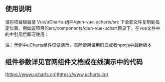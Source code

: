 ## 使用说明
请将项目根目录 Vue/uCharts-组件/qiun-vue-ucharts/src 下全部文件复制到指定位置，例如该项目的src/components/qiun-vue-uchart目录下，在vue文件中的<script></script>中引用后即可使用：

<div class="charts">
  <qiun-vue-ucharts type="column" :opts="opts" :chartData="chartData" @complete="complete"/>
</div>

<script>
import qiunVueUcharts from './components/qiun-vue-ucharts/qiun-vue-ucharts.vue'
...
</script>


注：示例中uCharts组件仅做演示，实际使用请用码云或者npmjs中最新版本

## 组件参数详见官网组件文档或在线演示中的代码

[https://www.ucharts.cn](https://www.ucharts.cn)